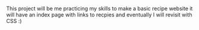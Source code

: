 This project will be me practicing my skills to make a basic recipe website
it will have an index page with links to recpies and eventually I will 
revisit with CSS :) 
